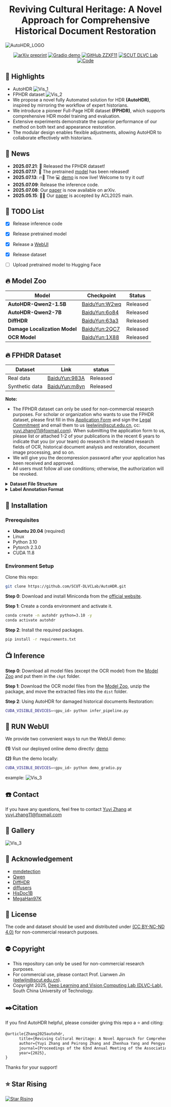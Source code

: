 <div align=center>

# Reviving Cultural Heritage: A Novel Approach for Comprehensive Historical Document Restoration

</div>

![AutoHDR_LOGO](images/logo.png) 

<div align=center>

[![arXiv preprint](http://img.shields.io/badge/arXiv-2507.05108-b31b1b)](https://arxiv.org/abs/2507.05108) 
[![Gradio demo](https://img.shields.io/badge/Demo-AutoHDR-green)](http://121.41.49.212:8432/)
[![GitHub ZZXF11](https://img.shields.io/badge/GitHub-ZZXF11-blueviolet?logo=github)](https://github.com/ZZXF11)
[![SCUT DLVC Lab](https://img.shields.io/badge/SCUT-DLVC_Lab-327FE6?logo=Academia&logoColor=white)](http://dlvc-lab.net/lianwen/)
[![Code](https://img.shields.io/badge/Code-AutoHDR-yellow)](https://github.com/SCUT-DLVCLab/AutoHDR)
<!-- [![Homepage](https://img.shields.io/badge/Homepage-AutoHDR-green)]([https://](https://github.com/SCUT-DLVCLab/AutoHDR)) -->

</div>

## 🌟 Highlights
- AutoHDR
![Vis_1](images/pipeline.png)
- FPHDR dataset
![Vis_2](images/example.png)
- We propose a novel fully Automated solution for HDR **(AutoHDR)**, inspired by mirroring the workflow of expert historians.
- We introduce a pioneer Full-Page HDR dataset **(FPHDR)**, which supports comprehensive HDR model training and evaluation. 
- Extensive experiments demonstrate the superior performance of our method on both text and appearance restoration.
- The modular design enables flexible adjustments, allowing AutoHDR to collaborate effectively with historians.

## 📅 News
- **2025.07.21**: 📢 Released the FPHDR dataset!
- **2025.07.17**: 🚀 The pretrained [model](#-model-zoo) has been released!
- **2025.07.13**: 🔥🎉 The 💻 [demo](http://121.41.49.212:8432/) is now live! Welcome to try it out!
- **2025.07.09**: Release the inference code.
- **2025.07.08**: Our [paper](https://arxiv.org/abs/2507.05108) is now available on arXiv.
- **2025.05.15**: 🎉🎉 Our [paper](https://arxiv.org/abs/2507.05108) is accepted by ACL2025 main.

## 🚧 TODO List

- [x] Release inference code
- [x] Release pretrained model
- [x] Release a [WebUI](http://121.41.49.212:8432/)
- [x] Release dataset
- [ ] Upload pretrained model to Hugging Face




## 🔥 Model Zoo
| **Model**                                    | **Checkpoint** | **Status** |
|----------------------------------------------|----------------|------------|
| **AutoHDR-Qwen2-1.5B**                   | [BaiduYun:W2wq](https://pan.baidu.com/s/1j_HmyNDG0dOD6TyBHvqYwQ?pwd=W2wq) | Released  |
| **AutoHDR-Qwen2-7B**                     | [BaiduYun:6o84](https://pan.baidu.com/s/1CUREGQIBoed1BgHjELguTQ?pwd=6o84) | Released  |
| **DiffHDR**         | [BaiduYun:63a3](https://pan.baidu.com/s/1fSKd5uQsiKp2uPQBdKtC3Q?pwd=63a3) | Released  |
| **Damage Localization Model**            | [BaiduYun:2QC7](https://pan.baidu.com/s/1wGcT6Ktzqg_bOyc8NsV4Ig?pwd=2QC7) | Released  |
| **OCR Model**       | [BaiduYun:1X88](https://pan.baidu.com/s/1GfNQKIJ17Yf6QSv-dCaPEQ?pwd=1X88) | Released  |


## 🔥 FPHDR Dataset
| **Dataset**             | **Link** | **status** |
|----------|----------|-------------|
| Real data | [BaiduYun:983A](https://pan.baidu.com/s/1yEHdmu0EGb3w7Ug8-uPHwA?pwd=983A) | Released |
| Synthetic data | [BaiduYun:m8yn](https://pan.baidu.com/s/1Lrd51vChv72f2WZSNx8R2w?pwd=m8yn ) | Released |

**Note:**
- The FPHDR dataset can only be used for non-commercial research purposes. For scholar or organization who wants to use the FPHDR dataset, please first fill in this [Application Form](./application-form/Application-Form-for-Using-FPHDR.docx) and sign the [Legal Commitment](./application-form/Legal-Commitment.docx) and email them to us ([eelwjin@scut.edu.cn](eelwjin@scut.edu.cn), cc: [yuyi.zhang11@foxmail.com](yuyi.zhang11@foxmail.com)). When submitting the application form to us, please list or attached 1-2 of your publications in the recent 6 years to indicate that you (or your team) do research in the related research fields of OCR, historical document analysis and restoration, document image processing, and so on.
- We will give you the decompression password after your application has been received and approved.
- All users must follow all use conditions; otherwise, the authorization will be revoked.

<details>
<summary><b>Dataset File Structure</b></summary>

```plaintext
images/
  ├── FS_2_2_1.jpg
  ├── FS_2_9_1.jpg
  ├── ...
labels/
  ├── FS_2_2_1.json
  ├── FS_2_9_1.json
  ├── ...
```
</details>

<details>
<summary><b>Label Annotation Format</b></summary>

```plaintext
{
  "columns": [
    {
      "x": ...,
      "y": ...,
      "w": ...,
      "h": ...,
      "column_id": "...",
      "idx": ...
    },
    ...
  ],
  "chars": [
    {
      "x": ...,
      "y": ...,
      "w": ...,
      "h": ...,
      "txt": "...",
      "cid": ...,
      "char_id": "...",
      "idx": ...,
      "grade": "light|medium|severe|null"
    },
    ...
  ]
}
```

- columns: Column bounding boxes (x, y, w, h)
- chars: Character annotations (txt, x, y, w, h, grade)
- grade: Damage level (light, medium, severe, or empty for no damage)

</details>

## 🚧 Installation
### Prerequisites
- **Ubuntu 20.04** (required)
- Linux
- Python 3.10
- Pytorch 2.3.0
- CUDA 11.8

### Environment Setup
Clone this repo:
```bash
git clone https://github.com/SCUT-DLVCLab/AutoHDR.git
```

**Step 0**: Download and install Miniconda from the [official website](https://docs.conda.io/en/latest/miniconda.html).

**Step 1**: Create a conda environment and activate it.
```bash
conda create -n autohdr python=3.10 -y
conda activate autohdr
```

**Step 2**: Install the required packages.
```bash
pip install -r requirements.txt
```

## 📺 Inference

**Step 0**: Download all model files (except the OCR model) from the [Model Zoo](#-model-zoo) and put them in the `ckpt` folder.

**Step 1**: Download the OCR model files from the [Model Zoo](#-model-zoo), unzip the package, and move the extracted files into the `dist` folder.

**Step 2**: Using AutoHDR for damaged historical documents Restoration:
```bash
CUDA_VISIBLE_DEVICES=<gpu_id> python infer_pipeline.py
```

## 🚀 RUN WebUI
We provide two convenient ways to run the WebUI demo:

**(1)** Visit our deployed online demo directly:
[demo](http://121.41.49.212:8432/)

**(2)** Run the demo locally:
```bash
CUDA_VISIBLE_DEVICES=<gpu_id> python demo_gradio.py
```

example:
![Vis_3](images/demo.png)



## ☎️ Contact
If you have any questions, feel free to contact [Yuyi Zhang](https://github.com/ZZXF11) at [yuyi.zhang11@foxmail.com](yuyi.zhang11@foxmail.com)

## 🌄 Gallery
![Vis_3](images/result.png)

## 💙 Acknowledgement
- [mmdetection](https://github.com/open-mmlab/mmdetection)
- [Qwen](https://github.com/QwenLM/Qwen3)
- [DiffHDR](https://github.com/yeungchenwa/HDR)
- [diffusers](https://github.com/huggingface/diffusers)
- [HisDoc1B](https://github.com/SCUT-DLVCLab/HisDoc1B)
- [MegaHan97K](https://github.com/SCUT-DLVCLab/MegaHan97K)

## 📜 License
The code and dataset should be used and distributed under [ (CC BY-NC-ND 4.0)](https://creativecommons.org/licenses/by-nc-nd/4.0/) for non-commercial research purposes.

## ⛔️ Copyright
- This repository can only be used for non-commercial research purposes.
- For commercial use, please contact Prof. Lianwen Jin (eelwjin@scut.edu.cn).
- Copyright 2025, [Deep Learning and Vision Computing Lab (DLVC-Lab)](http://www.dlvc-lab.net), South China University of Technology. 

## ✒️Citation
If you find AutoHDR helpful, please consider giving this repo a ⭐ and citing:
```latex
@article{Zhang2025autohdr,
      title={Reviving Cultural Heritage: A Novel Approach for Comprehensive Historical Document Restoration}, 
      author={Yuyi Zhang and Peirong Zhang and Zhenhua Yang and Pengyu Yan and Yongxin Shi and Pengwei Liu and Fengjun Guo and Lianwen Jin},
      journal={Proceedings of the 63nd Annual Meeting of the Association for Computational Linguistics},
      year={2025},
}
```
Thanks for your support!

## ⭐ Star Rising
[![Star Rising](https://api.star-history.com/svg?repos=SCUT-DLVCLab/AutoHDR&type=Timeline)](https://star-history.com/#SCUT-DLVCLab/AutoHDR&Timeline)


